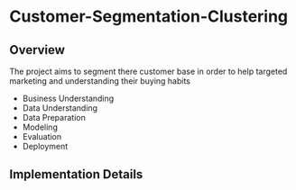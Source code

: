 # Customer-Segmentation-Clustering

## Overview
The project aims to segment there customer base in order to help targeted marketing and understanding their buying habits

- Business Understanding
- Data Understanding
- Data Preparation
- Modeling
- Evaluation
- Deployment

## Implementation Details
